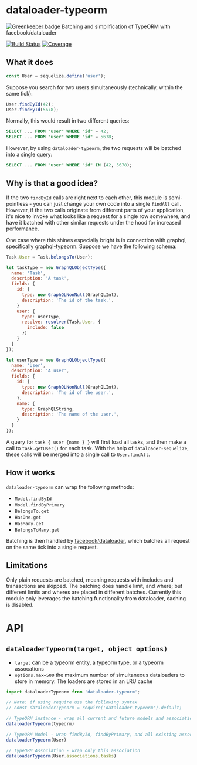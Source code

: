 # dataloader-typeorm

[![Greenkeeper badge](https://badges.greenkeeper.io/lucianlature/dataloader-typeorm.svg)](https://greenkeeper.io/)
Batching and simplification of TypeORM with facebook/dataloader

[![Build Status](https://circleci.com/gh/lucianlature/dataloader-typeorm.svg)](https://circleci.com/gh/lucianlature/dataloader-typeorm)
[![Coverage](https://codecov.io/gh/lucianlature/dataloader-typeorm/branch/master/graph/badge.svg)](https://codecov.io/gh/lucianlature/dataloader-typeorm)

## What it does
```js
const User = sequelize.define('user');
```

Suppose you search for two users simultaneously (technically, within the same tick):

```js
User.findById(42);
User.findById(5678);
```

Normally, this would result in two different queries:

```sql
SELECT ... FROM "user" WHERE "id" = 42;
SELECT ... FROM "user" WHERE "id" = 5678;
```

However, by using `dataloader-typeorm`, the two requests will be batched into a single query:

```sql
SELECT ... FROM "user" WHERE "id" IN (42, 5678);
```

## Why is that a good idea?

If the two `findById` calls are right next to each other, this module is semi-pointless - you
can just change your own code into a single `findAll` call. However, if the two calls originate
from different parts of your application, it's nice to invoke what looks like a request for a
single row somewhere, and have it batched with other similar requests under the hood for increased
performance.

One case where this shines especially bright is in connection with graphql, specifically [graphql-typeorm](https://github.com/lucianlature/graphql-typeorm).
Suppose we have the following schema:

```js
Task.User = Task.belongsTo(User);

let taskType = new GraphQLObjectType({
  name: 'Task',
  description: 'A task',
  fields: {
    id: {
      type: new GraphQLNonNull(GraphQLInt),
      description: 'The id of the task.',
    }
    user: {
      type: userType,
      resolve: resolver(Task.User, {
        include: false
      })
    }
  }
});

let userType = new GraphQLObjectType({
  name: 'User',
  description: 'A user',
  fields: {
    id: {
      type: new GraphQLNonNull(GraphQLInt),
      description: 'The id of the user.',
    },
    name: {
      type: GraphQLString,
      description: 'The name of the user.',
    }
  }
});
```

A query for `task { user {name } }` will first load all tasks, and then make a call to `task.getUser()` for each task.
With the help of `dataloader-sequelize`, these calls will be merged into a single call to `User.findAll`.

## How it works

`dataloader-typeorm` can wrap the following methods:

* `Model.findById`
* `Model.findByPrimary`
* `BelongsTo.get`
* `HasOne.get`
* `HasMany.get`
* `BelongsToMany.get`

Batching is then handled by [facebook/dataloader](https://github.com/facebook/dataloader), which batches all request
on the same tick into a single request.

## Limitations

Only plain requests are batched, meaning requests with includes and transactions are skipped. The
batching does handle limit, and where; but different limits and wheres are placed in different batches. Currently this module only leverages
the batching functionality from dataloader, caching is disabled.

# API
## `dataloaderTypeorm(target, object options)`
* `target` can be a typeorm entity, a typeorm type, or a typeorm assocations
* `options.max=500` the maximum number of simultaneous dataloaders to store in memory. The loaders are stored in an LRU cache

```js
import dataloaderTypeorm from 'dataloader-typeorm';

// Note: if using require use the following syntax
// const dataloaderTypeorm = require('dataloader-typeorm').default;

// TypeORM instance - wrap all current and future models and associations
dataloaderTypeorm(typeorm)

// TypeORM Model - wrap findById, findByPrimary, and all existing associations
dataloaderTypeorm(User)

// TypeORM Association - wrap only this association
dataloaderTypeorm(User.associations.tasks)
```
